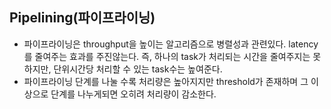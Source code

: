## Pipelining(파이프라이닝)

- 파이프라이닝은 throughput을 높이는 알고리즘으로 병렬성과 관련있다. latency를 줄여주는 효과를 주진않는다. 즉, 하나의 task가 처리되는 시간을 줄여주지는 못하지만, 단위시간당 처리할 수 있는 task수는 높여준다.
- 파이프라이닝 단계를 나눌 수록 처리량은 높아지지만 threshold가 존재하며 그 이상으로 단계를 나누게되면 오히려 처리량이 감소한다.
